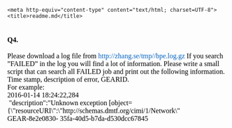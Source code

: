 <!DOCTYPE HTML PUBLIC "-//W3C//DTD HTML 4.01 Transitional//EN">
<html>
  <head>

    <meta http-equiv="content-type" content="text/html; charset=UTF-8">
    <title>readme.md</title>
  </head>
  <body>
    <h1><span style="font-family:
Calibri;font-size:12pt;color:rgb(0,0,0);font-style:normal;font-variant:normal;">Q4.&nbsp;</span><span
        style="font-family:
Calibri;font-size:12pt;color:rgb(0,0,0);font-style:normal;font-variant:normal;"></span></h1>
    <span style="font-family:
Calibri;font-size:12pt;color:rgb(0,0,0);font-style:normal;font-variant:normal;">Please
      download a log file from <span style="font-family:
Calibri;font-size:12pt;color:rgb(5,99,193);font-style:normal;font-variant:normal;">http://zhang.se/tmp//bpe.log.gz
        <span style="font-family:
Calibri;font-size:12pt;color:rgb(0,0,0);font-style:normal;font-variant:normal;">If
          you search ”FAILED”<span style="font-family:
            ;font-size:12pt;color:rgb(0,0,0);font-style:normal;font-variant:normal;">
            in the log you will find a lot of information. Please write
            a small script that can search all<span style="font-family:
;font-size:12pt;color:rgb(0,0,0);font-style:normal;font-variant:normal;">
              FAILED job and print out the following information. Time
              stamp, description of error, GEARID. <br>
              For example:<span style="font-family:
                ;font-size:12pt;color:rgb(0,0,0);font-style:normal;font-variant:normal;">
                <br>
                2016-01-14 18:24:22,284<br>
                &nbsp;"description":"Unknown exception<span
                  style="font-family:
                  ;font-size:12pt;color:rgb(0,0,0);font-style:normal;font-variant:normal;">
                  [object={\"resourceURI\":\"http://schemas.dmtf.org/cimi/1/Network\"
                  <br>
                  GEAR-8e2e0830-<span style="font-family:
                    ;font-size:12pt;color:rgb(0,0,0);font-style:normal;font-variant:normal;">
                    35fa-40d5-b7da-d530dcc67845</span></span></span></span></span></span></span></span><span
      style="font-family:
Calibri;font-size:12pt;color:rgb(0,0,0);font-style:normal;font-variant:normal;"><span
        style="font-family:
        ;font-size:12pt;color:rgb(0,0,0);font-style:normal;font-variant:normal;"><span
          style="font-family:
          ;font-size:12pt;color:rgb(0,0,0);font-style:normal;font-variant:normal;"><span
            style="font-family:
            ;font-size:12pt;color:rgb(0,0,0);font-style:normal;font-variant:normal;"><span
              style="font-family:
              ;font-size:12pt;color:rgb(0,0,0);font-style:normal;font-variant:normal;"></span></span></span></span></span>
  </body>
</html>
